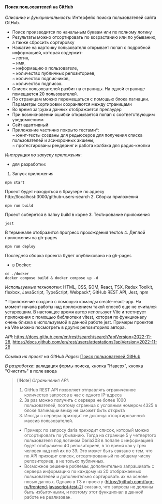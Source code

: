 #### Поиск пользователей на GitHub

*Описание и функциональность*: Интерфейс поиска пользователей сайта GitHub.
- Поиск производится по начальным буквам или по полному логину
- Результаты можно отсортировать по возрастанию или по убыванию, а также сбросить сортировку
- Нажатие на карточку пользователя открывает попап с подробной информацией, которая содержит:  
~ логин,  
~ имя,  
~ информацию о пользователе,  
~ количество публичных репозиториев,  
~ количество подписчиков,  
~ количество подписок.
- Список пользователей разбит на страницы. На одной странице помещается 20 пользователей.
- По страницам можно перемещаться с помощью блока пагнации. Параметры сортировки сохраняются между страницами
- Во время загрузки данных отображается прелаудер
- При возникновении ошибки открывается попап с соответствующим уведомлением
- Сайт адаптивный
- Приложение частично покрыто тестами*:  
~ юнит-тесты созданы для редьюсеров для получения списка пользователей и асинхронных экшены,  
~ протестированы рендеринг и работа колбэка для радио-кнопки

*Инструкция по запуску приложения*:
- для разработки:  
1. Запуск приложения
```shell
npm start
```
Проект будет находиться в браузере по адресу http://localhost:3000/github-users-search
2. Сборка приложения
```shell
npm run build
```
Проект соберется в папку build в корне
3. Тестирование приложения
```shell
jest
```
В терминале отобразится прогресс прохождения тестов
4. Деплой приложения на gh-pages
```shell
npm run deploy
```
Последняя сборка проекта будет опубликована на gh-pages

- в Docker:
```shell
cd ./docker
docker compose build & docker compose up -d
```

*Используемые технологии*: HTML, CSS, БЭМ, React, TSX, Redux Toolkit, flexbox, JavaScript, TypeScript, Webpack*, GitHub REST API, Jest, npm

\* Приложение создано с помощью команды create-react-app. На момент начала работы над приложением такой способ еще не считался устаревшим. В настоящее время автор использует Vite и тестирует приложения с помощью библиотеки vitest, которая по функционалу очень близка к используемой в данной работе jest. Примеры проектов на Vite можно посмотреть в других репозиториях автора. 

*API*: https://docs.github.com/en/rest/search/search?apiVersion=2022-11-28, https://docs.github.com/en/rest/users/attestations?apiVersion=2022-11-28

*Ссылка на проект на GitHub Pages*: [Поиск пользователей GitHub](https://dariarus.github.io/github-users-search/)

*В разработке*: валидация формы поиска, кнопка "Наверх", кнопка "Очистить" в поле ввода

> [!Note] *Ограничения API*: 
> 1. GitHub REST API позволяет отправлять ограниченное количество запросов  в час с одного IP-адреса
> 2. За раз можно получить с сервера не более 1000 пользователей, поэтому страница с условным номером 4325 в блоке пагинации внизу не сможет быть открыта
> 3. Иногда с сервера приходит не доконца отсортированный массив пользователей.
> - Пример: по запросу daria приходит список, который можно отсортировать по убыванию. Тогда на странице 5 у четвертого пользователя под логином Daria308 в попапе с информацией будет отображено 40 репозиториев, в то время как у трех человек над ней их по 39. Это может быть связано с тем, что по API приходит список, отсортированный по общему числу репозиториев, а не только публичных.
> - Возможное решение роблемы: дополнительно запрашивать с сервера информацию по каждому из 20 отображаемых пользователей и дополнительно сортировать их на основе новых данных. Однако в ТЗ к проекту (https://github.com/fugr-ru/frontend-javascript-test-2) сказано, что запросы не должны быть избыточными, и поэтому этот функционал в данной работе не реализован.
